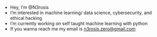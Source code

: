 - Hey, I’m @N3rosis
- I’m interested in machine learning/ data science, cybersecurity, and ethical hacking
- I’m currently working on self taught machine learning with python
- If you wanna reach me my email is n3rosis.zero@gmail.com
